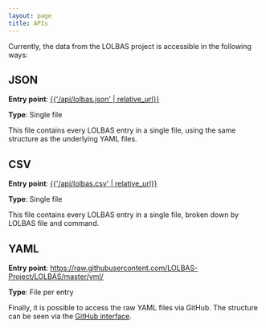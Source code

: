 ```yaml
---
layout: page
title: APIs
---
```


<script async src="https://www.googletagmanager.com/gtag/js?id=UA-133649096-1"></script>
<script>
  window.dataLayer = window.dataLayer || [];
  function gtag(){dataLayer.push(arguments);}
  gtag('js', new Date());

  gtag('config', 'UA-133649096-1');
</script>


Currently, the data from the LOLBAS project is accessible in the following ways:

## JSON
**Entry point**: <a href="{{'/api/lolbas.json' | absolute_url}}">{{'/api/lolbas.json' | relative_url}}</a>

**Type**: Single file

This file contains every LOLBAS entry in a single file, using the same structure as the underlying YAML files.

## CSV
**Entry point**: <a href="{{'/api/lolbas.csv' | absolute_url}}">{{'/api/lolbas.csv' | relative_url}}</a>

**Type**: Single file

This file contains every LOLBAS entry in a single file, broken down by LOLBAS file and command.

## YAML
**Entry point**: <a href="https://raw.githubusercontent.com/LOLBAS-Project/LOLBAS/master/yml/">https://raw.githubusercontent.com/LOLBAS-Project/LOLBAS/master/yml/</a>

**Type**: File per entry

Finally, it is possible to access the raw YAML files via GitHub. The structure can be seen via the <a href="https://github.com/LOLBAS-Project/LOLBAS/tree/master/yml">GitHub interface</a>.
